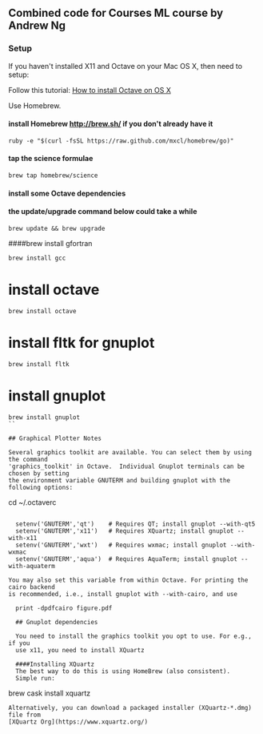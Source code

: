 ## Combined code for Courses ML course by Andrew Ng

### Setup
If you haven't installed X11 and Octave on your Mac OS X,
then need to setup:

Follow this tutorial: [How to install Octave on OS X](https://adampash.com/how-to-install-octave/)


Use Homebrew.

#### install Homebrew http://brew.sh/ if you don't already have it
```
ruby -e "$(curl -fsSL https://raw.github.com/mxcl/homebrew/go)"
```
#### tap the science formulae
```
brew tap homebrew/science
```

#### install some Octave dependencies
#### the update/upgrade command below could take a while
```
brew update && brew upgrade
```
####brew install gfortran
```
brew install gcc
```

# install octave
```
brew install octave
```

# install fltk for gnuplot
```
brew install fltk
```

# install gnuplot
```
brew install gnuplot
``

## Graphical Plotter Notes

Several graphics toolkit are available. You can select them by using the command
'graphics_toolkit' in Octave.  Individual Gnuplot terminals can be chosen by setting
the environment variable GNUTERM and building gnuplot with the following options:

```
cd ~/.octaverc
```

  setenv('GNUTERM','qt')    # Requires QT; install gnuplot --with-qt5
  setenv('GNUTERM','x11')   # Requires XQuartz; install gnuplot --with-x11
  setenv('GNUTERM','wxt')   # Requires wxmac; install gnuplot --with-wxmac
  setenv('GNUTERM','aqua')  # Requires AquaTerm; install gnuplot --with-aquaterm

You may also set this variable from within Octave. For printing the cairo backend
is recommended, i.e., install gnuplot with --with-cairo, and use

  print -dpdfcairo figure.pdf

  ## Gnuplot dependencies

  You need to install the graphics toolkit you opt to use. For e.g., if you
  use x11, you need to install XQuartz

  ####Installing XQuartz
  The best way to do this is using HomeBrew (also consistent).
  Simple run:
  ```
  brew cask install xquartz
  ```
  Alternatively, you can download a packaged installer (XQuartz-*.dmg) file from
  [XQuartz Org](https://www.xquartz.org/)

  
